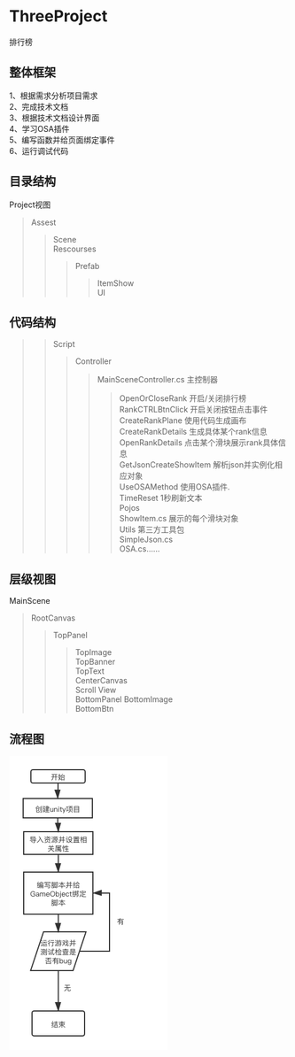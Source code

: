 # ThreeProject
排行榜
## 整体框架
1、根据需求分析项目需求  
2、完成技术文档  
3、根据技术文档设计界面  
4、学习OSA插件  
5、编写函数并给页面绑定事件  
6、运行调试代码  
## 目录结构
Project视图  
> Assest  
>> Scene  
>> Rescourses  
>>> Prefab    
>>>> ItemShow  
>>> UI    
## 代码结构
>> Script 
>>> Controller
>>>> MainSceneController.cs 主控制器    
>>>>> OpenOrCloseRank 开启/关闭排行榜  
>>>>> RankCTRLBtnClick 开启关闭按钮点击事件  
>>>>> CreateRankPlane 使用代码生成画布    
>>>>> CreateRankDetails 生成具体某个rank信息  
>>>>> OpenRankDetails 点击某个滑块展示rank具体信息  
>>>>> GetJsonCreateShowItem 解析json并实例化相应对象  
>>>>> UseOSAMethod 使用OSA插件.   
>>>>> TimeReset 1秒刷新文本  
>>> Pojos  
>>>> ShowItem.cs 展示的每个滑块对象  
>>> Utils 第三方工具包  
>>>> SimpleJson.cs   
>>>> OSA.cs……    
## 层级视图
MainScene  
> RootCanvas  
>> TopPanel  
>>> TopImage  
>>> TopBanner  
>>> TopText  
>> CenterCanvas  
>>> Scroll View  
>> BottomPanel 
>>> BottomImage   
>>> BottomBtn  

## 流程图
![Image text](https://github.com/89trillion-liuhao/myTest/blob/main/1.png)
